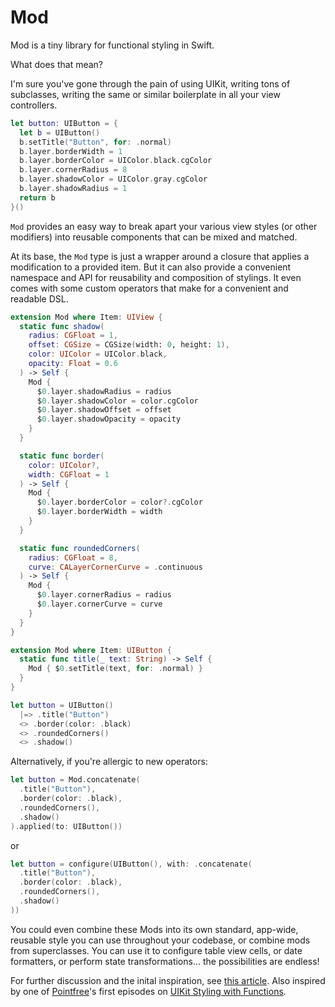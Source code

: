 # Mod

Mod is a tiny library for functional styling in Swift.

What does that mean?

I'm sure you've gone through the pain of using UIKit, writing tons of subclasses, writing the same or similar boilerplate in all your view controllers.

```swift
let button: UIButton = {
  let b = UIButton()
  b.setTitle("Button", for: .normal)
  b.layer.borderWidth = 1
  b.layer.borderColor = UIColor.black.cgColor
  b.layer.cornerRadius = 8
  b.layer.shadowColor = UIColor.gray.cgColor
  b.layer.shadowRadius = 1
  return b
}()
```

`Mod` provides an easy way to break apart your various view styles (or other modifiers) into reusable components that can be mixed and matched.

At its base, the `Mod` type is just a wrapper around a closure that applies a modification to a provided item. But it can also provide a convenient namespace and API for reusability and composition of stylings. It even comes with some custom operators that make for a convenient and readable DSL.

```swift
extension Mod where Item: UIView {
  static func shadow(
    radius: CGFloat = 1,
    offset: CGSize = CGSize(width: 0, height: 1),
    color: UIColor = UIColor.black,
    opacity: Float = 0.6
  ) -> Self {
    Mod {
      $0.layer.shadowRadius = radius
      $0.layer.shadowColor = color.cgColor
      $0.layer.shadowOffset = offset
      $0.layer.shadowOpacity = opacity
    }
  }

  static func border(
    color: UIColor?,
    width: CGFloat = 1
  ) -> Self {
    Mod {
      $0.layer.borderColor = color?.cgColor
      $0.layer.borderWidth = width
    }
  }

  static func roundedCorners(
    radius: CGFloat = 8,
    curve: CALayerCornerCurve = .continuous
  ) -> Self {
    Mod {
      $0.layer.cornerRadius = radius
      $0.layer.cornerCurve = curve
    }
  }
}

extension Mod where Item: UIButton {
  static func title(_ text: String) -> Self {
    Mod { $0.setTitle(text, for: .normal) }
  }
}

let button = UIButton()
  |=> .title("Button")
  <> .border(color: .black)
  <> .roundedCorners()
  <> .shadow()
```

Alternatively, if you're allergic to new operators:

```swift
let button = Mod.concatenate(
  .title("Button"),
  .border(color: .black),
  .roundedCorners(),
  .shadow()
).applied(to: UIButton())
```

or

```swift
let button = configure(UIButton(), with: .concatenate(
  .title("Button"),
  .border(color: .black),
  .roundedCorners(),
  .shadow()
))
```

You could even combine these Mods into its own standard, app-wide, reusable style you can use throughout your codebase, or combine mods from superclasses. You can use it to configure table view cells, or date formatters, or perform state transformations... the possibilities are endless!

For further discussion and the inital inspiration, see [this article](http://jonbash.com/blog/composable-styling/). Also inspired by one of [Pointfree](https://www.pointfree.co/)'s first episodes on [UIKit Styling with Functions](https://www.pointfree.co/episodes/ep3-uikit-styling-with-functions).

